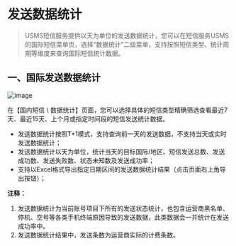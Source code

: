 # 发送数据统计



> USMS短信服务提供以天为单位的发送数据统计，您可以在短信服务USMS的国际短信菜单页，选择“数据统计”二级菜单，支持按照短信类型、统计周期等维度来查询国际短信统计数据。



## 一、国际发送数据统计

![image](D:/MyCloud/GitHub/usms/images/guide/5005/513/短信服务USMS_发送数据统计_国际短信_01.png)

在【国内短信 \ 数据统计】页面，您可以选择具体的短信类型精确筛选查看最近7天、最近15天、上个月或指定时间段的短信发送统计数据。

- 发送数据统计按照T+1模式，支持查询前一天的发送数据，不支持当天或实时发送数据统计；
- 发送数据统计以天为单位，统计当天的目标国际/地区、短信发送总数、发送成功数、发送失败数、状态未知数及发送成功率；
- 支持以Excel格式导出指定日期区间的发送数据统计结果（点击页面右上角导出按钮）；



**注释：**

1. 发送数据统计为当前账号项目下所有的发送状态统计，也包含运营商黑名单、停机、空号等各类手机终端原因导致的发送数据，此类数据会一并统计在发送成功率中。
2. 发送数据统计结果中，发送条数为运营商实际的计费条数。

